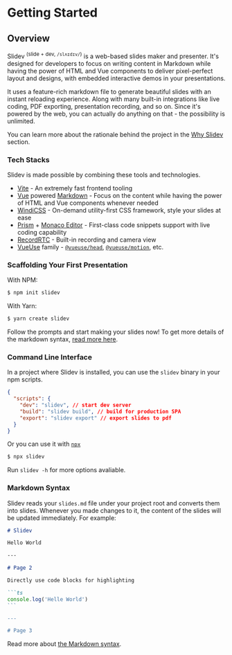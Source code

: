 # Getting Started

## Overview

Slidev <sup>(slide + dev, `/slʌɪdɪv/`)</sup> is a web-based slides maker and presenter. It's designed for developers to focus on writing content in Markdown while having the power of HTML and Vue components to deliver pixel-perfect layout and designs, with embedded interactive demos in your presentations.

It uses a feature-rich markdown file to generate beautiful slides with an instant reloading experience. Along with many built-in integrations like live coding, PDF exporting, presentation recording, and so on. Since it's powered by the web, you can actually do anything on that - the possibility is unlimited.

You can learn more about the rationale behind the project in the [Why Slidev](/guide/why) section.

### Tech Stacks

Slidev is made possible by combining these tools and technologies.

- [Vite](https://vitejs.dev) - An extremely fast frontend tooling
- [Vue](https://v3.vuejs.org/) powered [Markdown](https://daringfireball.net/projects/markdown/syntax) - Focus on the content while having the power of HTML and Vue components whenever needed
- [WindiCSS](https://github.com/windicss/windicss) - On-demand utility-first CSS framework, style your slides at ease
- [Prism](https://github.com/PrismJS/prism) + [Monaco Editor](https://github.com/Microsoft/monaco-editor) - First-class code snippets support with live coding capability
- [RecordRTC](https://recordrtc.org) - Built-in recording and camera view
- [VueUse](https://vueuse.org) family - [`@vueuse/head`](https://github.com/vueuse/head), [`@vueuse/motion`](https://github.com/vueuse/motion), etc.

### Scaffolding Your First Presentation

With NPM:

```bash
$ npm init slidev
```

With Yarn:

```bash
$ yarn create slidev
```

Follow the prompts and start making your slides now! To get more details of the markdown syntax, [read more here](/guide/syntax).

### Command Line Interface

In a project where Slidev is installed, you can use the `slidev` binary in your npm scripts.

```json
{
  "scripts": {
    "dev": "slidev", // start dev server
    "build": "slidev build", // build for production SPA
    "export": "slidev export" // export slides to pdf
  }
}
```

Or you can use it with [`npx`](https://www.npmjs.com/package/npx)

```bash
$ npx slidev
```

Run `slidev -h` for more options avaliable.

### Markdown Syntax

Slidev reads your `slides.md` file under your project root and converts them into slides. Whenever you made changes to it, the content of the slides will be updated immediately. For example:

~~~md
# Slidev

Hello World

---

# Page 2

Directly use code blocks for highlighting

```ts
console.log('Helle World')
`​``

---

# Page 3
~~~

Read more about [the Markdown syntax](/guide/syntax).
